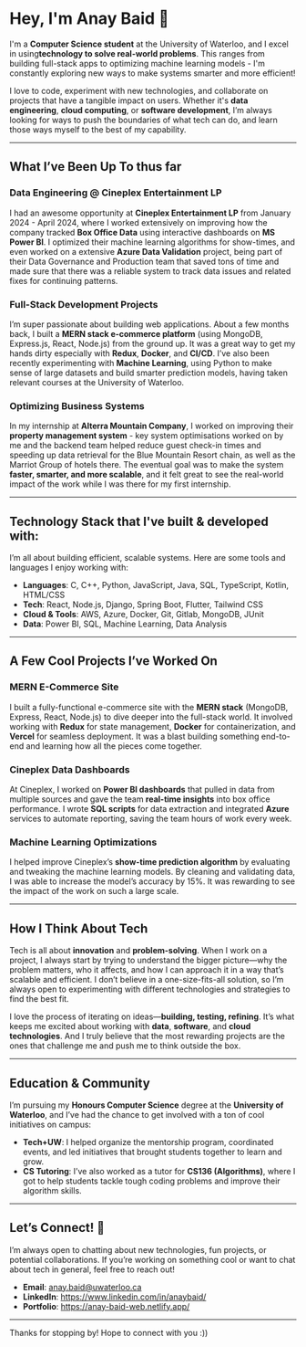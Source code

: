 # Hey, I'm Anay Baid 👋

I'm a **Computer Science student** at the University of Waterloo, and I excel in using**technology to solve real-world problems**. This ranges from building full-stack apps to optimizing machine learning models - I'm constantly exploring new ways to make systems smarter and more efficient! 

I love to code, experiment with new technologies, and collaborate on projects that have a tangible impact on users. Whether it's **data engineering**, **cloud computing**, or **software development**, I’m always looking for ways to push the boundaries of what tech can do, and learn those ways myself to the best of my capability.

---

## What I’ve Been Up To thus far 

### **Data Engineering @ Cineplex Entertainment LP**
I had an awesome opportunity at **Cineplex Entertainment LP** from January 2024 - April 2024, where I worked extensively on improving how the company tracked **Box Office Data** using interactive dashboards on **MS Power BI**. I optimized their machine learning algorithms for show-times, and even worked on a extensive **Azure Data Validation** project, being part of their Data Governance and Production team that saved tons of time and made sure that there was a reliable system to track data issues and related fixes for continuing patterns.

### **Full-Stack Development Projects**
I’m super passionate about building web applications. About a few months back, I built a **MERN stack e-commerce platform** (using MongoDB, Express.js, React, Node.js) from the ground up. It was a great way to get my hands dirty especially with **Redux**, **Docker**, and **CI/CD**. I’ve also been recently experimenting with **Machine Learning**, using Python to make sense of large datasets and build smarter prediction models, having taken relevant courses at the University of Waterloo. 

### **Optimizing Business Systems**
In my internship at **Alterra Mountain Company**, I worked on improving their **property management system** - key system optimisations worked on by me and the backend team helped reduce guest check-in times and speeding up data retrieval for the Blue Mountain Resort chain, as well as the Marriot Group of hotels there. The eventual goal was to make the system **faster, smarter, and more scalable**, and it felt great to see the real-world impact of the work while I was there for my first internship.

---

## Technology Stack that I've built & developed with: 

I’m all about building efficient, scalable systems. Here are some tools and languages I enjoy working with:

- **Languages**: C, C++, Python, JavaScript, Java, SQL, TypeScript, Kotlin, HTML/CSS
- **Tech**: React, Node.js, Django, Spring Boot, Flutter, Tailwind CSS
- **Cloud & Tools**: AWS, Azure, Docker, Git, Gitlab, MongoDB, JUnit
- **Data**: Power BI, SQL, Machine Learning, Data Analysis

---

## A Few Cool Projects I’ve Worked On 

### **MERN E-Commerce Site**
I built a fully-functional e-commerce site with the **MERN stack** (MongoDB, Express, React, Node.js) to dive deeper into the full-stack world. It involved working with **Redux** for state management, **Docker** for containerization, and **Vercel** for seamless deployment. It was a blast building something end-to-end and learning how all the pieces come together.

### **Cineplex Data Dashboards**
At Cineplex, I worked on **Power BI dashboards** that pulled in data from multiple sources and gave the team **real-time insights** into box office performance. I wrote **SQL scripts** for data extraction and integrated **Azure** services to automate reporting, saving the team hours of work every week.

### **Machine Learning Optimizations**
I helped improve Cineplex’s **show-time prediction algorithm** by evaluating and tweaking the machine learning models. By cleaning and validating data, I was able to increase the model’s accuracy by 15%. It was rewarding to see the impact of the work on such a large scale.

---

## How I Think About Tech 

Tech is all about **innovation** and **problem-solving**. When I work on a project, I always start by trying to understand the bigger picture—why the problem matters, who it affects, and how I can approach it in a way that’s scalable and efficient. I don’t believe in a one-size-fits-all solution, so I’m always open to experimenting with different technologies and strategies to find the best fit.

I love the process of iterating on ideas—**building, testing, refining**. It’s what keeps me excited about working with **data**, **software**, and **cloud technologies**. And I truly believe that the most rewarding projects are the ones that challenge me and push me to think outside the box.

---

## Education & Community 

I’m pursuing my **Honours Computer Science** degree at the **University of Waterloo**, and I’ve had the chance to get involved with a ton of cool initiatives on campus:

- **Tech+UW**: I helped organize the mentorship program, coordinated events, and led initiatives that brought students together to learn and grow.
- **CS Tutoring**: I’ve also worked as a tutor for **CS136 (Algorithms)**, where I got to help students tackle tough coding problems and improve their algorithm skills.

---

## Let’s Connect! 🤝

I’m always open to chatting about new technologies, fun projects, or potential collaborations. If you’re working on something cool or want to chat about tech in general, feel free to reach out!

- **Email**: anay.baid@uwaterloo.ca 
- **LinkedIn**: https://www.linkedin.com/in/anaybaid/
- **Portfolio**: https://anay-baid-web.netlify.app/

---

Thanks for stopping by! Hope to connect with you :)) 
